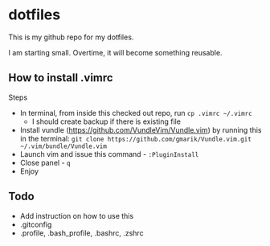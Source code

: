 # dotfiles

This is my github repo for my dotfiles.

I am starting small. Overtime, it will become something reusable.

## How to install .vimrc
Steps
- In terminal, from inside this checked out repo, run `cp .vimrc ~/.vimrc`
  - I should create backup if there is existing file
- Install vundle (https://github.com/VundleVim/Vundle.vim) by running this in the terminal: `git clone https://github.com/gmarik/Vundle.vim.git ~/.vim/bundle/Vundle.vim`
- Launch vim and issue this command - `:PluginInstall`
- Close panel - `q`
- Enjoy

## Todo
- Add instruction on how to use this
- .gitconfig
- .profile, .bash_profile, .bashrc, .zshrc
